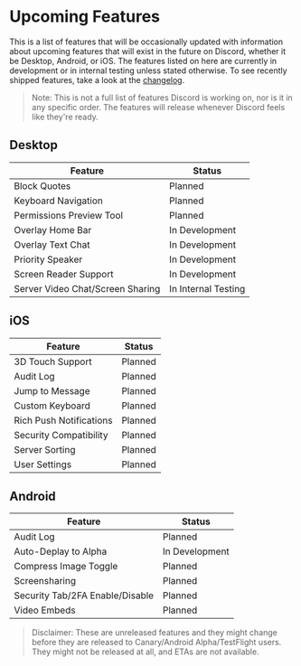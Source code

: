 <!-- TITLE: Upcoming Features -->
<!-- SUBTITLE: A quick summary of Upcoming Features -->

# Upcoming Features
This is a list of features that will be occasionally updated with information about upcoming features that will exist in the future on Discord, whether it be Desktop, Android, or iOS. The features listed on here are currently in development or in internal testing unless stated otherwise. To see recently shipped features, take a look at the [changelog](/changelog).

> Note: This is not a full list of features Discord is working on, nor is it in any specific order. The features will release whenever Discord feels like they're ready.

## Desktop

| Feature |	Status |
|---------|---------|
| Block Quotes | Planned |
| Keyboard Navigation | Planned |
| Permissions Preview Tool | Planned |
| Overlay Home Bar | In Development |
| Overlay Text Chat | In Development |
| Priority Speaker | In Development |
| Screen Reader Support | In Development |
| Server Video Chat/Screen Sharing | In Internal Testing |

## iOS
| Feature | Status	|
|---------|---------|
| 3D Touch Support | Planned |
| Audit Log | Planned |
| Jump to Message | Planned |
| Custom Keyboard | Planned |
| Rich Push Notifications | Planned |
| Security Compatibility | Planned |
| Server Sorting | Planned |
| User Settings | Planned |

## Android
| Feature | Status |
|---------|--------|
| Audit Log | Planned |
| Auto-Deplay to Alpha | In Development |
| Compress Image Toggle | Planned |
| Screensharing | Planned |
| Security Tab/2FA Enable/Disable | Planned |
| Video Embeds | Planned |

> Disclaimer: These are unreleased features and they might change before they are released to Canary/Android Alpha/TestFlight users. They might not be released at all, and ETAs are not available.

